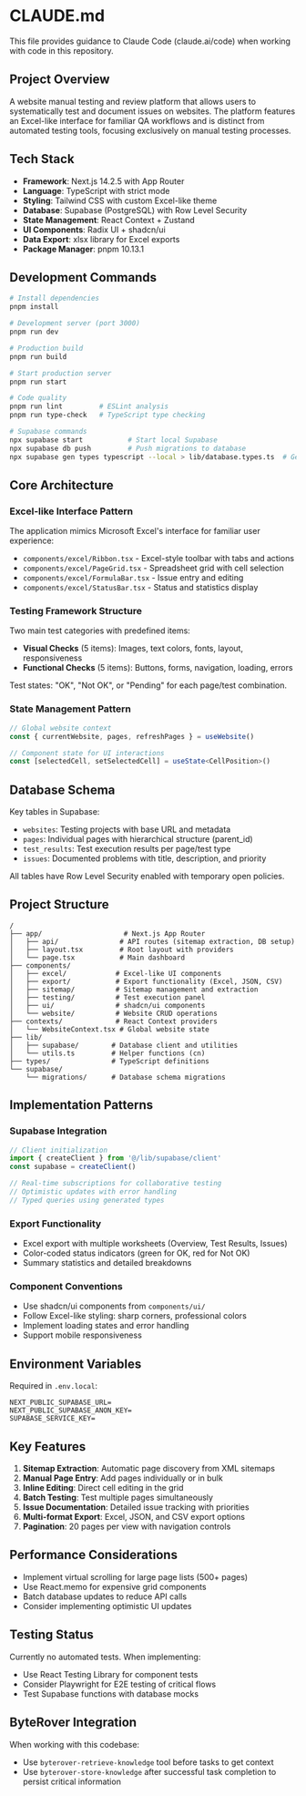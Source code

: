 # CLAUDE.md

This file provides guidance to Claude Code (claude.ai/code) when working with code in this repository.

## Project Overview

A website manual testing and review platform that allows users to systematically test and document issues on websites. The platform features an Excel-like interface for familiar QA workflows and is distinct from automated testing tools, focusing exclusively on manual testing processes.

## Tech Stack

- **Framework**: Next.js 14.2.5 with App Router
- **Language**: TypeScript with strict mode
- **Styling**: Tailwind CSS with custom Excel-like theme
- **Database**: Supabase (PostgreSQL) with Row Level Security
- **State Management**: React Context + Zustand
- **UI Components**: Radix UI + shadcn/ui
- **Data Export**: xlsx library for Excel exports
- **Package Manager**: pnpm 10.13.1

## Development Commands

```bash
# Install dependencies
pnpm install

# Development server (port 3000)
pnpm run dev

# Production build
pnpm run build

# Start production server
pnpm run start

# Code quality
pnpm run lint         # ESLint analysis
pnpm run type-check   # TypeScript type checking

# Supabase commands
npx supabase start           # Start local Supabase
npx supabase db push         # Push migrations to database
npx supabase gen types typescript --local > lib/database.types.ts  # Generate TypeScript types
```

## Core Architecture

### Excel-like Interface Pattern
The application mimics Microsoft Excel's interface for familiar user experience:
- `components/excel/Ribbon.tsx` - Excel-style toolbar with tabs and actions
- `components/excel/PageGrid.tsx` - Spreadsheet grid with cell selection
- `components/excel/FormulaBar.tsx` - Issue entry and editing
- `components/excel/StatusBar.tsx` - Status and statistics display

### Testing Framework Structure
Two main test categories with predefined items:
- **Visual Checks** (5 items): Images, text colors, fonts, layout, responsiveness
- **Functional Checks** (5 items): Buttons, forms, navigation, loading, errors

Test states: "OK", "Not OK", or "Pending" for each page/test combination.

### State Management Pattern
```typescript
// Global website context
const { currentWebsite, pages, refreshPages } = useWebsite()

// Component state for UI interactions
const [selectedCell, setSelectedCell] = useState<CellPosition>()
```

## Database Schema

Key tables in Supabase:
- `websites`: Testing projects with base URL and metadata
- `pages`: Individual pages with hierarchical structure (parent_id)
- `test_results`: Test execution results per page/test type
- `issues`: Documented problems with title, description, and priority

All tables have Row Level Security enabled with temporary open policies.

## Project Structure

```
/
├── app/                    # Next.js App Router
│   ├── api/               # API routes (sitemap extraction, DB setup)
│   ├── layout.tsx         # Root layout with providers
│   └── page.tsx           # Main dashboard
├── components/            
│   ├── excel/            # Excel-like UI components
│   ├── export/           # Export functionality (Excel, JSON, CSV)
│   ├── sitemap/          # Sitemap management and extraction
│   ├── testing/          # Test execution panel
│   ├── ui/               # shadcn/ui components
│   └── website/          # Website CRUD operations
├── contexts/             # React Context providers
│   └── WebsiteContext.tsx # Global website state
├── lib/                  
│   ├── supabase/        # Database client and utilities
│   └── utils.ts         # Helper functions (cn)
├── types/               # TypeScript definitions
└── supabase/           
    └── migrations/      # Database schema migrations
```

## Implementation Patterns

### Supabase Integration
```typescript
// Client initialization
import { createClient } from '@/lib/supabase/client'
const supabase = createClient()

// Real-time subscriptions for collaborative testing
// Optimistic updates with error handling
// Typed queries using generated types
```

### Export Functionality
- Excel export with multiple worksheets (Overview, Test Results, Issues)
- Color-coded status indicators (green for OK, red for Not OK)
- Summary statistics and detailed breakdowns

### Component Conventions
- Use shadcn/ui components from `components/ui/`
- Follow Excel-like styling: sharp corners, professional colors
- Implement loading states and error handling
- Support mobile responsiveness

## Environment Variables

Required in `.env.local`:
```
NEXT_PUBLIC_SUPABASE_URL=
NEXT_PUBLIC_SUPABASE_ANON_KEY=
SUPABASE_SERVICE_KEY=
```

## Key Features

1. **Sitemap Extraction**: Automatic page discovery from XML sitemaps
2. **Manual Page Entry**: Add pages individually or in bulk
3. **Inline Editing**: Direct cell editing in the grid
4. **Batch Testing**: Test multiple pages simultaneously
5. **Issue Documentation**: Detailed issue tracking with priorities
6. **Multi-format Export**: Excel, JSON, and CSV export options
7. **Pagination**: 20 pages per view with navigation controls

## Performance Considerations

- Implement virtual scrolling for large page lists (500+ pages)
- Use React.memo for expensive grid components
- Batch database updates to reduce API calls
- Consider implementing optimistic UI updates

## Testing Status

Currently no automated tests. When implementing:
- Use React Testing Library for component tests
- Consider Playwright for E2E testing of critical flows
- Test Supabase functions with database mocks

## ByteRover Integration

When working with this codebase:
- Use `byterover-retrieve-knowledge` tool before tasks to get context
- Use `byterover-store-knowledge` after successful task completion to persist critical information